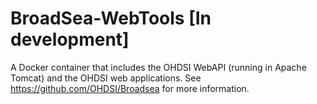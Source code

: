 # BroadSea-WebTools [In development]
A Docker container that includes the OHDSI WebAPI (running in Apache Tomcat) and the OHDSI web applications.
See <https://github.com/OHDSI/Broadsea> for more information.

